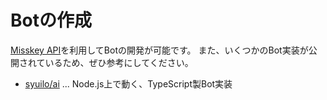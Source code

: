 # Botの作成
[Misskey API](./api)を利用してBotの開発が可能です。
また、いくつかのBot実装が公開されているため、ぜひ参考にしてください。

- [syuilo/ai](https://github.com/syuilo/ai) ... Node.js上で動く、TypeScript製Bot実装
